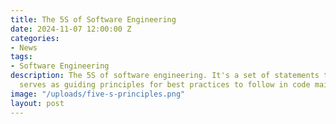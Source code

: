 ```yaml
---
title: The 5S of Software Engineering
date: 2024-11-07 12:00:00 Z
categories:
- News
tags:
- Software Engineering
description: The 5S of software engineering. It's a set of statements that
  serves as guiding principles for best practices to follow in code maintenance.
image: "/uploads/five-s-principles.png"
layout: post
---
```

